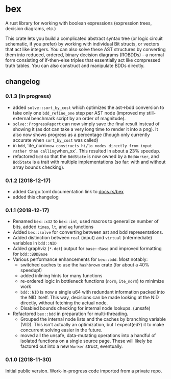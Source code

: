 # bex
A rust library for working with boolean expressions (expression trees, decision diagrams, etc.)

This crate lets you build a complicated abstract syntax tree (or logic circuit schematic, if you prefer) by working with individual Bit structs, or vectors that act like integers. You can also solve these AST structures by converting them into reduced, ordered, binary decision diagrams (ROBDDs) - a normal form consisting of if-then-else triples that essentially act like compressed truth tables. You can also construct and manipulate BDDs directly.


## changelog

### 0.1.3 (in progress)

- added `solve::sort_by_cost` which optimizes the ast→bdd conversion to take only one `bdd_refine_one` step per AST node (improved my still-external benchmark script by an order of magnitude).
- `solve::ProgressReport` can now simply save the final result instead of showing it (as dot can take a very long time to render it into a png). It also now shows progress as a percentage (though only currently accurate when `sort_by_cost` was called)
- in `bdd`, 'ite_norm` now constructs hi/lo nodes directly from input rather than calling `when_xx`. This resulted in about a 23% speedup.
- refactored `bdd` so that the `BddState` is now owned by a `BddWorker`, and `BddState` is a trait with multiple implementations (so far: with and without array bounds checking).

### 0.1.2 (2018-12-17)

- added Cargo.toml documentation link to [docs.rs/bex](https://docs.rs/bex/)
- added this changelog

### 0.1.1 (2018-12-17)

- Renamed `bex::x32` to `bex::int`, used macros to generalize number of bits, added `times`, `lt`, and `eq` functions
- Added `bex::solve` for converting between ast and bdd representations.
- Added distinction between `real` (input) and `virtual` (intermediate) variables in `bdd::NID`
- Added graphviz (`*.dot`) output for `base::Base` and improved formatting for `bdd::BDDBase`
- Various performance enhancements for `bex::bdd`. Most notably:
  - switched caches to use the `hashbrown` crate (for about a 40% speedup!)
  - added inlining hints for many functions
  - re-ordered logic in bottleneck functions (`norm`, `ite_norm`) to minimize work
  - `bdd::NID` is now a single u64 with redundant information packed into the NID itself. This way, decisions can be made looking at the NID directly, without fetching the actual node.
  - Disabled bounds checking for internal node lookups. (unsafe)
- Refactored `bex::bdd` in preparation for multi-threading.
  - Grouped the internal node lists and the caches by branching variable (VID). This isn't actually an optimization, but I expect(ed?) it to make concurrent solving easier in the future.
  - moved all the unsafe, data-mutating operations into a handful of isolated functions on a single source page. These will likely be factored out into a new `Worker` struct, eventually.

### 0.1.0 (2018-11-30)

Initial public version. Work-in-progress code imported from a private repo.
